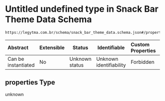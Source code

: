 # Untitled undefined type in Snack Bar Theme Data Schema

```txt
https://legytma.com.br/schema/snack_bar_theme_data.schema.json#/properties
```




| Abstract            | Extensible | Status         | Identifiable            | Custom Properties | Additional Properties | Access Restrictions | Defined In                                                                                              |
| :------------------ | ---------- | -------------- | ----------------------- | :---------------- | --------------------- | ------------------- | ------------------------------------------------------------------------------------------------------- |
| Can be instantiated | No         | Unknown status | Unknown identifiability | Forbidden         | Allowed               | none                | [snack_bar_theme_data.schema.json\*](../schema/snack_bar_theme_data.schema.json "open original schema") |

## properties Type

unknown
